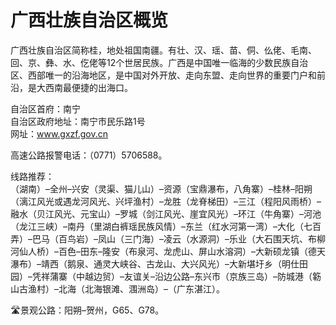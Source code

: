 # 广西壮族自治区概览  
广西壮族自治区简称桂，地处祖国南疆。有壮、汉、瑶、苗、侗、仫佬、毛南、回、京、彝、水、仡佬等12个世居民族。广西是中国唯一临海的少数民族自治区、西部唯一的沿海地区，是中国对外开放、走向东盟、走向世界的重要门户和前沿，是大西南最便捷的出海口。  

自治区首府：南宁  
自治区政府地址：南宁市民乐路1号  
网址：www.gxzf.gov.cn  
  
高速公路报警电话：（0771）5706588。  

线路推荐：  
（湖南）–全州–兴安（灵渠、猫儿山）–资源（宝鼎瀑布，八角寨）–桂林–阳朔（漓江风光或遇龙河风光、兴坪渔村）–龙胜（龙脊梯田）–三江（程阳风雨桥）–融水（贝江风光、元宝山）–罗城（剑江风光、崖宜风光）–环江（牛角寨）–河池（龙江三峡）–南丹（里湖白裤瑶民族风情）–东兰（红水河第一湾）–大化（七百弄）–巴马（百鸟岩）–凤山（三门海）–凌云（水源洞）–乐业（大石围天坑、布柳河仙人桥）–百色–田东–隆安（布泉河、龙虎山、屏山水溶洞）–大新硕龙镇（德天瀑布）–靖西（鹅泉、通灵大峡谷、古龙山、大兴风光）–大新堪圩乡（明仕田园）–凭祥蒲寨（中越边贸）–友谊关–沿边公路–东兴市（京族三岛）–防城港（簕山古渔村）–北海（北海银滩、涠洲岛）–（广东湛江）。  

🛣️景观公路：阳朔–贺州，G65、G78。  